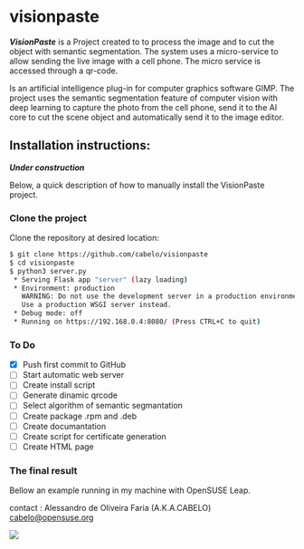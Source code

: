 # visionpaste

***VisionPaste*** is a Project created to to process the image and to cut the object with semantic segmentation. The system uses a micro-service to allow sending the live image with a cell phone. The micro service is accessed through a qr-code.

Is an artificial intelligence plug-in for computer graphics software GIMP. The project uses the semantic segmentation feature of computer vision with deep learning to capture the photo from the cell phone, send it to the AI core to cut the scene object and automatically send it to the image editor.

## Installation instructions:

***Under construction***

Below, a quick description of how to manually install the VisionPaste project.

### Clone the project

Clone the repository at desired location:

``` bash
$ git clone https://github.com/cabelo/visionpaste
$ cd visionpaste
$ python3 server.py 
 * Serving Flask app "server" (lazy loading)
 * Environment: production
   WARNING: Do not use the development server in a production environment.
   Use a production WSGI server instead.
 * Debug mode: off
 * Running on https://192.168.0.4:8080/ (Press CTRL+C to quit)


```
### To Do

- [x] Push first commit to GitHub
- [ ] Start automatic web server
- [ ] Create install script
- [ ] Generate dinamic qrcode
- [ ] Select algorithm of semantic segmantation
- [ ] Create package .rpm and .deb
- [ ] Create documantation 
- [ ] Create script for certificate generation
- [ ] Create HTML page

### The final result

Bellow an example running in my machine with OpenSUSE Leap.

contact : Alessandro de Oliveira Faria (A.K.A.CABELO) cabelo@opensuse.org

![](img/example.gif)
